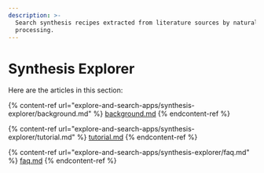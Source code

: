 ```yaml
---
description: >-
  Search synthesis recipes extracted from literature sources by natural language
  processing.
---
```


# Synthesis Explorer

Here are the articles in this section:



{% content-ref url="explore-and-search-apps/synthesis-explorer/background.md" %}
[background.md](explore-and-search-apps/synthesis-explorer/background.md)
{% endcontent-ref %}

{% content-ref url="explore-and-search-apps/synthesis-explorer/tutorial.md" %}
[tutorial.md](explore-and-search-apps/synthesis-explorer/tutorial.md)
{% endcontent-ref %}

{% content-ref url="explore-and-search-apps/synthesis-explorer/faq.md" %}
[faq.md](explore-and-search-apps/synthesis-explorer/faq.md)
{% endcontent-ref %}
